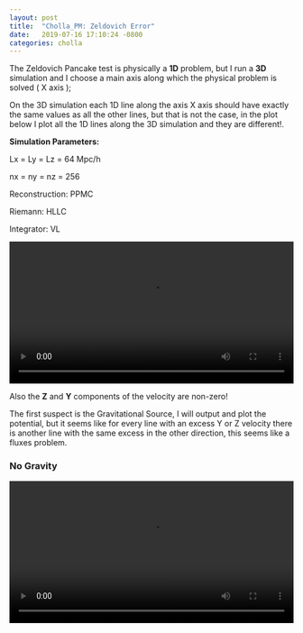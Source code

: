 ```yaml
---
layout: post
title:  "Cholla_PM: Zeldovich Error"
date:   2019-07-16 17:10:24 -0800
categories: cholla
---
```


The Zeldovich Pancake test is physically  a **1D** problem, but I run a **3D** simulation and I choose a main axis along which the physical problem is solved ( X axis ); 

On the 3D simulation each 1D line along the axis X axis should have exactly the same values as all the other lines, but that is not the case, in the plot below I plot all the 1D lines along the 3D simulation and they are different!.


**Simulation Parameters:**

Lx = Ly = Lz = 64 Mpc/h

nx = ny = nz = 256   

Reconstruction: PPMC

Riemann: HLLC

Integrator: VL


<div style="text-align: center">
<video src="{{ site.url }}assets/videos/zeldovich_error_256.mp4" width="100%"  height="auto" controls preload> </video>
</div>



Also the **Z** and **Y** components of the velocity are non-zero! 

The first suspect is the Gravitational Source, I will output and plot the potential, but it seems like for every line with an excess Y or Z velocity there is another line with the same excess in the other direction, this seems like a fluxes problem. 

### No Gravity

<div style="text-align: center">
<video src="{{ site.url }}assets/videos/zeldovich_error_noGrav.mp4" width="100%"  height="auto" controls preload> </video>
</div>
